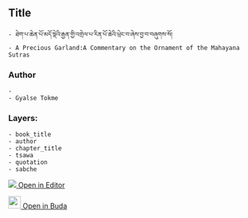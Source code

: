 ## Title
	- ཐེག་པ་ཆེན་པོ་མདོ་སྡེའི་རྒྱན་གྱི་འགྲེལ་པ་རིན་པོ་ཆེའི་ཕྲེང་བ་ཞེས་བྱ་བ་བཞུགས་སོ།
	- A Precious Garland:A Commentary on the Ornament of the Mahayana Sutras

### Author
	- 
	- Gyalse Tokme

### Layers:
	- book_title
	- author
	- chapter_title
	- tsawa
	- quotation
	- sabche


[<img src="https://img.icons8.com/color/25/000000/edit-property.png"> Open in Editor](http://editor.openpecha.org/P000115)

[<img width="25" src="https://library.bdrc.io/icons/BUDA-small.svg"> Open in Buda](https://library.bdrc.io/show/bdr:IE0OPP000115)
